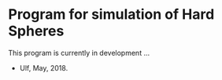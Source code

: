Program for simulation of Hard Spheres
======================================

This program is currently in development ...

  - Ulf, May, 2018.

